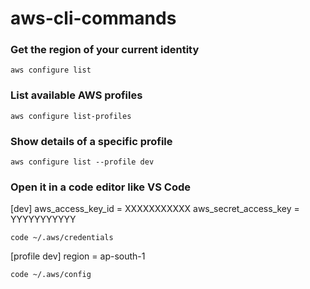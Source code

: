 # aws-cli-commands

### Get the region of your current identity
```
aws configure list
```
### List available AWS profiles
```
aws configure list-profiles
```
### Show details of a specific profile
```
aws configure list --profile dev

```
### Open it in a code editor like VS Code
[dev]
aws_access_key_id = XXXXXXXXXXX
aws_secret_access_key = YYYYYYYYYYY

```
code ~/.aws/credentials
```
[profile dev]
region = ap-south-1

```
code ~/.aws/config
```
